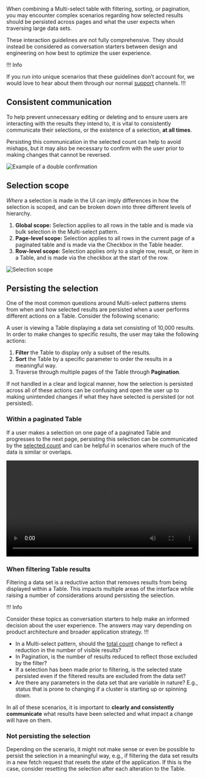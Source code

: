 When combining a Multi-select table with filtering, sorting, or pagination, you may encounter complex scenarios regarding how selected results should be persisted across pages and what the user expects when traversing large data sets.

These interaction guidelines are not fully comprehensive. They should instead be considered as conversation starters between design and engineering on how best to optimize the user experience.

!!! Info

If you run into unique scenarios that these guidelines don’t account for, we would love to hear about them through our normal [support](/about/support) channels.
!!!

## Consistent communication

To help prevent unnecessary editing or deleting and to ensure users are interacting with the results they intend to, it is vital to consistently communicate their selections, or the existence of a selection, **at all times**.

Persisting this communication in the selected count can help to avoid mishaps, but it may also be necessary to confirm with the user prior to making changes that cannot be reversed.

![Example of a double confirmation](/assets/patterns/table-multi-select/multi-select-double-confirmation.png)

## Selection scope

_Where_ a selection is made in the UI can imply differences in how the selection is scoped, and can be broken down into three different levels of hierarchy.

1. **Global scope:** Selection applies to all rows in the table and is made via bulk selection in the Multi-select pattern.
2. **Page-level scope:** Selection applies to all rows in the current page of a paginated table and is made via the Checkbox in the Table header.
3. **Row-level scope:** Selection applies only to a single row, result, or item in a Table, and is made via the checkbox at the start of the row.

![Selection scope](/assets/patterns/table-multi-select/selection-scope.png)

## Persisting the selection

One of the most common questions around Multi-select patterns stems from when and how selected results are persisted when a user performs different actions on a Table. Consider the following scenario:

A user is viewing a Table displaying a data set consisting of 10,000 results. In order to make changes to specific results, the user may take the following actions:

1. **Filter** the Table to display only a subset of the results.
2. **Sort** the Table by a specific parameter to order the results in a meaningful way.
3. Traverse through multiple pages of the Table through **Pagination**.

If not handled in a clear and logical manner, how the selection is persisted across all of these actions can be confusing and open the user up to making unintended changes if what they have selected is persisted (or not persisted).

### Within a paginated Table

If a user makes a selection on one page of a paginated Table and progresses to the next page, persisting this selection can be communicated by the [selected count](/patterns/multi-select-patterns?tab=guidelines#selected-count) and can be helpful in scenarios where much of the data is similar or overlaps.

<video loop controls width="100%">
    <source
        src="/assets/patterns/table-multi-select/multi-select-pagination-interaction.mp4"
        type="video/mp4"
    />
</video>

### When filtering Table results

Filtering a data set is a reductive action that removes results from being displayed within a Table. This impacts multiple areas of the interface while raising a number of considerations around persisting the selection.

!!! Info

Consider these topics as conversation starters to help make an informed decision about the user experience. The answers may vary depending on product architecture and broader application strategy.
!!!

- In a Multi-select pattern, should the [total count](/patterns/multi-select-patterns?tab=guidlines#total-count) change to reflect a reduction in the number of visible results?
- In Pagination, is the number of results reduced to reflect those excluded by the filter?
- If a selection has been made prior to filtering, is the selected state persisted even if the filtered results are excluded from the data set?
- Are there any parameters in the data set that are variable in nature? E.g., status that is prone to changing if a cluster is starting up or spinning down.

In all of these scenarios, it is important to **clearly and consistently communicate** what results have been selected and what impact a change will have on them.

### Not persisting the selection

Depending on the scenario, it might not make sense or even be possible to persist the selection in a meaningful way, e.g., if filtering the data set results in a new fetch request that resets the state of the application. If this is the case, consider resetting the selection after each alteration to the Table.